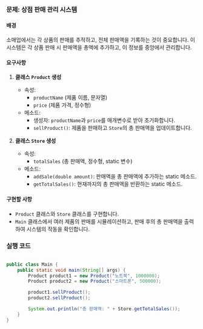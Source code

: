 ### 문제: 상점 판매 관리 시스템

#### 배경
소매업에서는 각 상품의 판매를 추적하고, 전체 판매액을 기록하는 것이 중요합니다.
이 시스템은 각 상품 판매 시 판매액을 총액에 추가하고, 이 정보를 중앙에서 관리합니다.

#### 요구사항
1. **클래스 `Product` 생성**
    - 속성:
        - `productName` (제품 이름, 문자열)
        - `price` (제품 가격, 정수형)
    - 메소드:
        - 생성자: `productName`과 `price`를 매개변수로 받아 초기화합니다.
        - `sellProduct()`: 제품을 판매하고 `Store`의 총 판매액을 업데이트합니다.

2. **클래스 `Store` 생성**
    - 속성:
        - `totalSales` (총 판매액, 정수형, static 변수)
    - 메소드:
        - `addSale(double amount)`: 판매액을 총 판매액에 추가하는 static 메소드.
        - `getTotalSales()`: 현재까지의 총 판매액을 반환하는 static 메소드.

#### 구현할 사항
- `Product` 클래스와 `Store` 클래스를 구현합니다.
- `Main` 클래스에서 여러 제품의 판매를 시뮬레이션하고, 판매 후의 총 판매액을 출력하여 시스템의 작동을 확인합니다.

### 실행 코드
```java

public class Main {
    public static void main(String[] args) {
        Product product1 = new Product("노트북", 1000000);
        Product product2 = new Product("스마트폰", 500000);

        product1.sellProduct();
        product2.sellProduct();

        System.out.println("총 판매액: " + Store.getTotalSales());
    }
}
```
